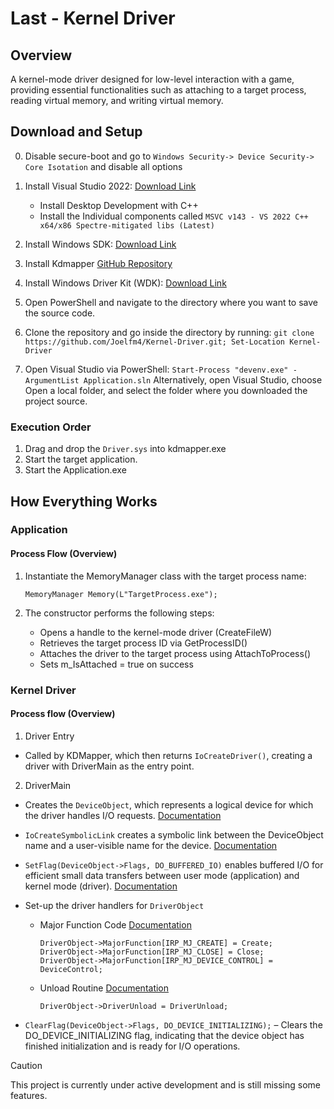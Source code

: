 # Last - Kernel Driver

## Overview
A kernel-mode driver designed for low-level interaction with a game, providing essential functionalities such as attaching to a target process, reading virtual memory, and writing virtual memory.

## Download and Setup
0. Disable secure-boot and go to `Windows Security-> Device Security-> Core Isotation` and disable all options

1. Install Visual Studio 2022: [Download Link](https://visualstudio.microsoft.com/downloads/)
    -  Install Desktop Development with C++
     -  Install the Individual components called `MSVC v143 - VS 2022 C++ x64/x86 Spectre-mitigated libs (Latest)`

2. Install Windows SDK: [Download Link](https://developer.microsoft.com/en-us/windows/downloads/windows-sdk/) 

3. Install Kdmapper [GitHub Repository](https://github.com/TheCruZ/kdmapper)

4. Install Windows Driver Kit (WDK): [Download Link](https://learn.microsoft.com/en-us/windows-hardware/drivers/download-the-wdk)

5. Open PowerShell and navigate to the directory where you want to save the source code.

6. Clone the repository and go inside the directory by running: `git clone https://github.com/Joelfm4/Kernel-Driver.git; Set-Location Kernel-Driver`

7. Open Visual Studio via PowerShell: `Start-Process "devenv.exe" -ArgumentList Application.sln` Alternatively, open Visual Studio, choose Open a local folder, and select the folder where you downloaded the project source.

### Execution Order
1. Drag and drop the `Driver.sys` into kdmapper.exe
2. Start the target application.
3. Start the Application.exe

## How Everything Works 
### Application
#### Process Flow (Overview)
1. Instantiate the MemoryManager class with the target process name: 
    ```
    MemoryManager Memory(L"TargetProcess.exe");
    ```

2. The constructor performs the following steps:
    - Opens a handle to the kernel-mode driver (CreateFileW)
    - Retrieves the target process ID via GetProcessID()
    - Attaches the driver to the target process using AttachToProcess()
    - Sets m_IsAttached = true on success


### Kernel Driver
#### Process flow (Overview)
1.  Driver Entry
  - Called by KDMapper, which then returns `IoCreateDriver()`, creating a driver with DriverMain as the entry point.

2.  DriverMain
  - Creates the `DeviceObject`, which represents a logical device for which the driver handles I/O requests. [Documentation](https://learn.microsoft.com/en-us/windows-hardware/drivers/ddi/wdm/ns-wdm-_device_object)

  - `IoCreateSymbolicLink` creates a symbolic link between the DeviceObject name and a user-visible name for the device. [Documentation](https://learn.microsoft.com/en-us/windows-hardware/drivers/ddi/wdm/nf-wdm-iocreatesymboliclink)

  - `SetFlag(DeviceObject->Flags, DO_BUFFERED_IO)` enables buffered I/O for efficient small data transfers between user mode (application) and kernel mode (driver). [Documentation](https://learn.microsoft.com/en-us/windows-hardware/drivers/kernel/using-buffered-i-o)

  - Set-up the driver handlers for `DriverObject`
    - Major Function Code [Documentation](https://learn.microsoft.com/en-us/windows-hardware/drivers/kernel/irp-major-function-codes)
        ```
        DriverObject->MajorFunction[IRP_MJ_CREATE] = Create;
        DriverObject->MajorFunction[IRP_MJ_CLOSE] = Close;
        DriverObject->MajorFunction[IRP_MJ_DEVICE_CONTROL] = DeviceControl;
        ```
	- Unload Routine [Documentation](https://learn.microsoft.com/en-us/windows-hardware/drivers/ddi/wdm/nc-wdm-driver_unload)
        ```
        DriverObject->DriverUnload = DriverUnload;
        ```
- `ClearFlag(DeviceObject->Flags, DO_DEVICE_INITIALIZING);` – Clears the DO_DEVICE_INITIALIZING flag, indicating that the device object has finished initialization and is ready for I/O operations.

> [!CAUTION]
> This project is currently under active development and is still missing some features.
